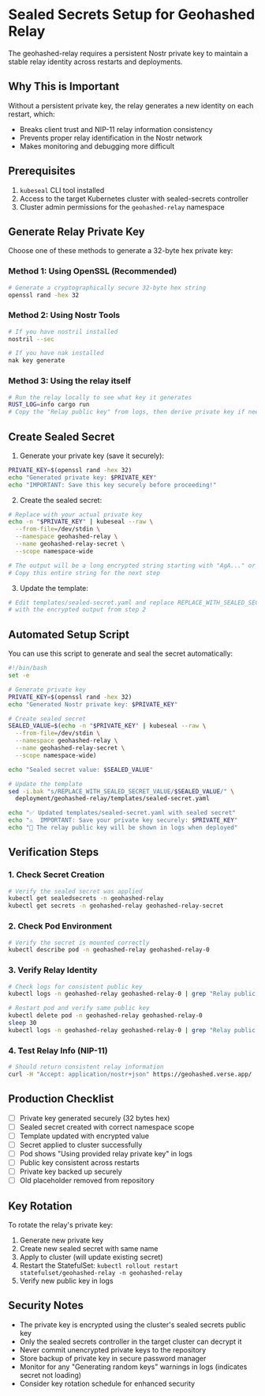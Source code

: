 # Sealed Secrets Setup for Geohashed Relay

The geohashed-relay requires a persistent Nostr private key to maintain a stable relay identity across restarts and deployments.

## Why This is Important

Without a persistent private key, the relay generates a new identity on each restart, which:
- Breaks client trust and NIP-11 relay information consistency
- Prevents proper relay identification in the Nostr network
- Makes monitoring and debugging more difficult

## Prerequisites

1. `kubeseal` CLI tool installed
2. Access to the target Kubernetes cluster with sealed-secrets controller
3. Cluster admin permissions for the `geohashed-relay` namespace

## Generate Relay Private Key

Choose one of these methods to generate a 32-byte hex private key:

### Method 1: Using OpenSSL (Recommended)
```bash
# Generate a cryptographically secure 32-byte hex string
openssl rand -hex 32
```

### Method 2: Using Nostr Tools
```bash
# If you have nostril installed
nostril --sec

# If you have nak installed  
nak key generate
```

### Method 3: Using the relay itself
```bash
# Run the relay locally to see what key it generates
RUST_LOG=info cargo run
# Copy the "Relay public key" from logs, then derive private key if needed
```

## Create Sealed Secret

1. Generate your private key (save it securely):
```bash
PRIVATE_KEY=$(openssl rand -hex 32)
echo "Generated private key: $PRIVATE_KEY"
echo "IMPORTANT: Save this key securely before proceeding!"
```

2. Create the sealed secret:
```bash
# Replace with your actual private key
echo -n "$PRIVATE_KEY" | kubeseal --raw \
  --from-file=/dev/stdin \
  --namespace geohashed-relay \
  --name geohashed-relay-secret \
  --scope namespace-wide

# The output will be a long encrypted string starting with "AgA..." or similar
# Copy this entire string for the next step
```

3. Update the template:
```bash
# Edit templates/sealed-secret.yaml and replace REPLACE_WITH_SEALED_SECRET_VALUE
# with the encrypted output from step 2
```

## Automated Setup Script

You can use this script to generate and seal the secret automatically:

```bash
#!/bin/bash
set -e

# Generate private key
PRIVATE_KEY=$(openssl rand -hex 32)
echo "Generated Nostr private key: $PRIVATE_KEY"

# Create sealed secret
SEALED_VALUE=$(echo -n "$PRIVATE_KEY" | kubeseal --raw \
  --from-file=/dev/stdin \
  --namespace geohashed-relay \
  --name geohashed-relay-secret \
  --scope namespace-wide)

echo "Sealed secret value: $SEALED_VALUE"

# Update the template
sed -i.bak "s/REPLACE_WITH_SEALED_SECRET_VALUE/$SEALED_VALUE/" \
  deployment/geohashed-relay/templates/sealed-secret.yaml

echo "✅ Updated templates/sealed-secret.yaml with sealed secret"
echo "⚠️  IMPORTANT: Save your private key securely: $PRIVATE_KEY"
echo "📝 The relay public key will be shown in logs when deployed"
```

## Verification Steps

### 1. Check Secret Creation
```bash
# Verify the sealed secret was applied
kubectl get sealedsecrets -n geohashed-relay
kubectl get secrets -n geohashed-relay geohashed-relay-secret
```

### 2. Check Pod Environment
```bash
# Verify the secret is mounted correctly
kubectl describe pod -n geohashed-relay geohashed-relay-0
```

### 3. Verify Relay Identity
```bash
# Check logs for consistent public key
kubectl logs -n geohashed-relay geohashed-relay-0 | grep "Relay public key"

# Restart pod and verify same public key
kubectl delete pod -n geohashed-relay geohashed-relay-0
sleep 30
kubectl logs -n geohashed-relay geohashed-relay-0 | grep "Relay public key"
```

### 4. Test Relay Info (NIP-11)
```bash
# Should return consistent relay information
curl -H "Accept: application/nostr+json" https://geohashed.verse.app/
```

## Production Checklist

- [ ] Private key generated securely (32 bytes hex)
- [ ] Sealed secret created with correct namespace scope
- [ ] Template updated with encrypted value
- [ ] Secret applied to cluster successfully
- [ ] Pod shows "Using provided relay private key" in logs
- [ ] Public key consistent across restarts
- [ ] Private key backed up securely
- [ ] Old placeholder removed from repository

## Key Rotation

To rotate the relay's private key:

1. Generate new private key
2. Create new sealed secret with same name
3. Apply to cluster (will update existing secret)
4. Restart the StatefulSet: `kubectl rollout restart statefulset/geohashed-relay -n geohashed-relay`
5. Verify new public key in logs

## Security Notes

- The private key is encrypted using the cluster's sealed secrets public key
- Only the sealed secrets controller in the target cluster can decrypt it
- Never commit unencrypted private keys to the repository
- Store backup of private key in secure password manager
- Monitor for any "Generating random keys" warnings in logs (indicates secret not loading)
- Consider key rotation schedule for enhanced security